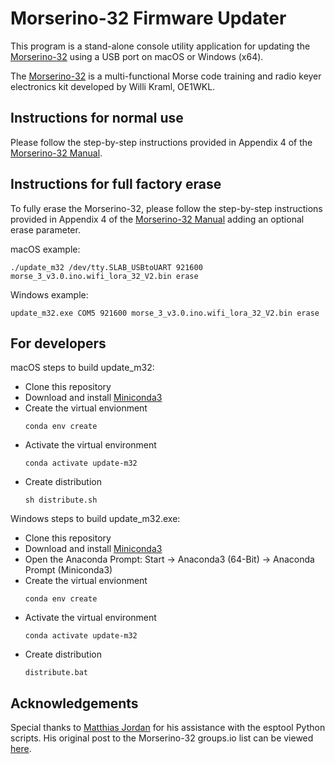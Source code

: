# Morserino-32 Firmware Updater

This program is a stand-alone console utility application for updating the [Morserino-32](http://www.morserino.info/morserino-32.html) using a USB port on macOS or Windows (x64).

The [Morserino-32](http://www.morserino.info/morserino-32.html) is a multi-functional Morse code training and radio keyer electronics kit developed by Willi Kraml, OE1WKL.


## Instructions for normal use

Please follow the step-by-step instructions provided in Appendix 4 of the [Morserino-32 Manual](https://github.com/oe1wkl/Morserino-32/tree/master/Documentation/User%20Manual).


## Instructions for full factory erase

To fully erase the Morserino-32, please follow the step-by-step instructions provided in Appendix 4 of the [Morserino-32 Manual](https://github.com/oe1wkl/Morserino-32/tree/master/Documentation/User%20Manual) adding an optional erase parameter. 

macOS example:

```
./update_m32 /dev/tty.SLAB_USBtoUART 921600 morse_3_v3.0.ino.wifi_lora_32_V2.bin erase
```

Windows example:

```
update_m32.exe COM5 921600 morse_3_v3.0.ino.wifi_lora_32_V2.bin erase
```


## For developers

macOS steps to build update_m32:

- Clone this repository
- Download and install [Miniconda3](https://docs.conda.io/en/latest/miniconda.html)
- Create the virtual envionment
  ```
  conda env create
  ```
- Activate the virtual environment
  ```
  conda activate update-m32
  ```
- Create distribution
  ```
  sh distribute.sh
  ```

Windows steps to build update_m32.exe:

- Clone this repository
- Download and install [Miniconda3](https://docs.conda.io/en/latest/miniconda.html)
- Open the Anaconda Prompt: Start -> Anaconda3 (64-Bit) -> Anaconda Prompt (Miniconda3)
- Create the virtual envionment
  ```
  conda env create
  ```
- Activate the virtual environment
  ```
  conda activate update-m32
  ```
- Create distribution
  ```
  distribute.bat
  ```



## Acknowledgements

Special thanks to [Matthias Jordan](https://github.com/matthiasjordan/Morserino-32) for his assistance with the esptool Python scripts. His original post to the Morserino-32 groups.io list can be viewed [here](https://morserino.groups.io/g/main/message/1044?p=,,,20,0,0,0::relevance,,Matthias,20,2,0,72596503).
